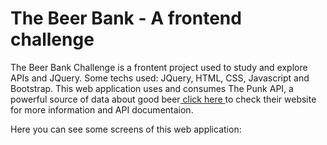 # The Beer Bank - A frontend challenge

The Beer Bank Challenge is a frontent project used to study and explore APIs and JQuery. Some techs used: JQuery, HTML, CSS, Javascript and Bootstrap. This web application uses and consumes The Punk API, a powerful source of data about good beer<a href="https://punkapi.com/"> click here </a> to check their website for more information and API documentaion.

Here you can see some screens of this web application:


